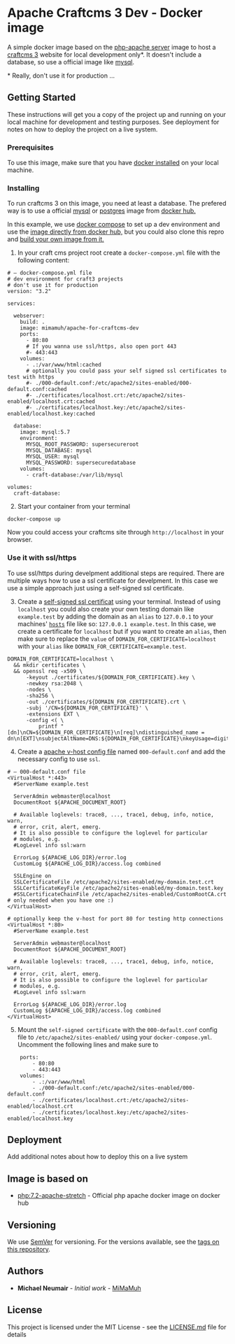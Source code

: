 # Apache Craftcms 3 Dev - Docker image

A simple docker image based on the [php-apache server](https://hub.docker.com/_/php/) image to host a [craftcms 3](https://craftcms.com/) website for local development only\*. It doesn't include a database, so use a official image like [mysql](https://hub.docker.com/_/mysql/).

\* Really, don't use it for production ...

## Getting Started

These instructions will get you a copy of the project up and running on your local machine for development and testing purposes. See deployment for notes on how to deploy the project on a live system.

### Prerequisites

To use this image, make sure that you have [docker installed](https://docs.docker.com/install/) on your local machine.

### Installing

To run craftcms 3 on this image, you need at least a database. The prefered way is to use a official [mysql](https://hub.docker.com/_/mysql/) or [postgres](https://hub.docker.com/_/postgres/) image from [docker hub.](https://hub.docker.com/)

In this example, we use [docker compose](https://docs.docker.com/compose/overview/) to set up a dev environment and use the [image directly from docker hub,]() but you could also clone this repro and [build your own image from it.](https://docs.docker.com/engine/reference/commandline/image_build/)

1.  In your craft cms project root create a `docker-compose.yml` file with the following content:

```
# – docker-compose.yml file
# dev environment for craft3 projects
# don't use it for production
version: "3.2"

services:

  webserver:
    build: .
    image: mimamuh/apache-for-craftcms-dev
    ports:
      - 80:80
      # If you wanna use ssl/https, also open port 443
      #- 443:443
    volumes:
      - .:/var/www/html:cached
      # optionally you could pass your self signed ssl certificates to test with https
      #- ./000-default.conf:/etc/apache2/sites-enabled/000-default.conf:cached
      #- ./certificates/localhost.crt:/etc/apache2/sites-enabled/localhost.crt:cached
      #- ./certificates/localhost.key:/etc/apache2/sites-enabled/localhost.key:cached

  database:
    image: mysql:5.7
    environment:
      MYSQL_ROOT_PASSWORD: supersecureroot
      MYSQL_DATABASE: mysql
      MYSQL_USER: mysql
      MYSQL_PASSWORD: supersecuredatabase
    volumes:
      - craft-database:/var/lib/mysql

volumes:
  craft-database:
```

2.  Start your container from your terminal

```
docker-compose up
```

Now you could access your craftcms site through `http://localhost` in your browser.

### Use it with ssl/https

To use ssl/https during develpment additional steps are required. There are multiple ways
how to use a ssl certificate for develpment. In this case we use a simple approach just
using a self-signed ssl certificate.

3.  Create a [self-signed ssl certificat](https://letsencrypt.org/docs/certificates-for-localhost/) using your terminal.
    Instead of using `localhost` you could also create your own testing domain like `example.test` by adding the domain
    as an `alias` to `127.0.0.1` to your machines' [`hosts`](<https://en.wikipedia.org/wiki/Hosts_(file)>) file like so: `127.0.0.1 example.test`.
    In this case, we create a certificate for `localhost` but if you want to create an `alias`, then make sure
    to replace the `value` of `DOMAIN_FOR_CERTIFICATE=localhost` with your `alias` like `DOMAIN_FOR_CERTIFICATE=example.test`.

```
DOMAIN_FOR_CERTIFICATE=localhost \
  && mkdir certificates \
  && openssl req -x509 \
	  -keyout ./certificates/${DOMAIN_FOR_CERTIFICATE}.key \
	  -newkey rsa:2048 \
	  -nodes \
	  -sha256 \
	  -out ./certificates/${DOMAIN_FOR_CERTIFICATE}.crt \
	  -subj '/CN=${DOMAIN_FOR_CERTIFICATE}' \
	  -extensions EXT \
	  -config <( \
		  printf "[dn]\nCN=${DOMAIN_FOR_CERTIFICATE}\n[req]\ndistinguished_name = dn\n[EXT]\nsubjectAltName=DNS:${DOMAIN_FOR_CERTIFICATE}\nkeyUsage=digitalSignature\nextendedKeyUsage=serverAuth")
```

4.  Create a [apache v-host config file](https://httpd.apache.org/docs/2.4/vhosts/examples.html) named `000-default.conf`
    and add the necessary config to use `ssl`.

```
# – 000-default.conf file
<VirtualHost *:443>
  #ServerName example.test

  ServerAdmin webmaster@localhost
  DocumentRoot ${APACHE_DOCUMENT_ROOT}

  # Available loglevels: trace8, ..., trace1, debug, info, notice, warn,
  # error, crit, alert, emerg.
  # It is also possible to configure the loglevel for particular
  # modules, e.g.
  #LogLevel info ssl:warn

  ErrorLog ${APACHE_LOG_DIR}/error.log
  CustomLog ${APACHE_LOG_DIR}/access.log combined

  SSLEngine on
  SSLCertificateFile /etc/apache2/sites-enabled/my-domain.test.crt
  SSLCertificateKeyFile /etc/apache2/sites-enabled/my-domain.test.key
  #SSLCertificateChainFile /etc/apache2/sites-enabled/CustomRootCA.crt   # only needed when you have one :)
</VirtualHost>

# optionally keep the v-host for port 80 for testing http connections
<VirtualHost *:80>
  #ServerName example.test

  ServerAdmin webmaster@localhost
  DocumentRoot ${APACHE_DOCUMENT_ROOT}

  # Available loglevels: trace8, ..., trace1, debug, info, notice, warn,
  # error, crit, alert, emerg.
  # It is also possible to configure the loglevel for particular
  # modules, e.g.
  #LogLevel info ssl:warn

  ErrorLog ${APACHE_LOG_DIR}/error.log
  CustomLog ${APACHE_LOG_DIR}/access.log combined
</VirtualHost>
```

5.  Mount the `self-signed certificate` with the `000-default.conf` config file to `/etc/apache2/sites-enabled/`
    using your `docker-compose.yml`. Uncomment the following lines and make sure to

```
    ports:
        - 80:80
        - 443:443
    volumes:
        - .:/var/www/html
        - ./000-default.conf:/etc/apache2/sites-enabled/000-default.conf
        - ./certificates/localhost.crt:/etc/apache2/sites-enabled/localhost.crt
        - ./certificates/localhost.key:/etc/apache2/sites-enabled/localhost.key
```

## Deployment

Add additional notes about how to deploy this on a live system

## Image is based on

* [php:7.2-apache-stretch](https://hub.docker.com/_/php/) - Official php apache docker image on docker hub

## Versioning

We use [SemVer](http://semver.org/) for versioning. For the versions available, see the [tags on this repository](https://github.com/your/project/tags).

## Authors

* **Michael Neumair** - _Initial work_ - [MiMaMuh](https://github.com/MiMaMuh/)

## License

This project is licensed under the MIT License - see the [LICENSE.md](LICENSE.md) file for details
